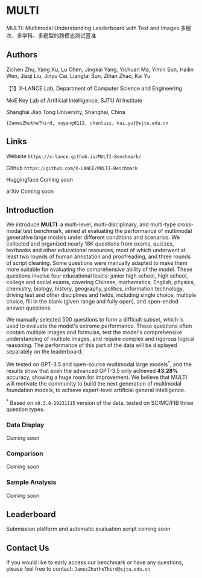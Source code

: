# MULTI

MULTI: Multimodal Understanding Leaderboard with Text and Images
多层次、多学科、多题型的跨模态测试基准

## Authors

Zichen Zhu, Yang Xu, Lu Chen, Jingkai Yang, Yichuan Ma, Yimin Sun, Hailin Wen, Jiaqi Liu, Jinyu Cai, Liangtai Sun, Zihan Zhao, Kai Yu

【1】X-LANCE Lab, Department of Computer Science and Engineering

MoE Key Lab of Artificial Intelligence, SJTU AI Institute

Shanghai Jiao Tong University, Shanghai, China

`{JamesZhutheThird, xuyang0112, chenlusz, kai.yu}@sjtu.edu.cn`

## Links

Website `https://x-lance.github.io/MULTI-Benchmark/`

Github `https://github.com/X-LANCE/MULTI-Benchmark`

Huggingface Coming soon

arXiv Coming soon

## Introduction

We introduce **MULTI**: a multi-level, multi-disciplinary, and multi-type cross-modal test benchmark, aimed at evaluating the performance of multimodal generative large models under different conditions and scenarios. We collected and organized nearly 18K questions from exams, quizzes, textbooks and other educational resources, most of which underwent at least two rounds of human annotation and proofreading, and three rounds of script cleaning. Some questions were manually adapted to make them more suitable for evaluating the comprehensive ability of the model. These questions involve four educational levels: junior high school, high school, college and social exams, covering Chinese, mathematics, English, physics, chemistry, biology, history, geography, politics, information technology, driving test and other disciplines and fields, including single choice, multiple choice, fill in the blank (given range and fully open), and open-ended answer questions.

We manually selected 500 questions to form a difficult subset, which is used to evaluate the model's extreme performance. These questions often contain multiple images and formulas, test the model's comprehensive understanding of multiple images, and require complex and rigorous logical reasoning. The performance of this part of the data will be displayed separately on the leaderboard.

We tested on GPT-3.5 and open-source multimodal large models$^*$, and the results show that even the advanced GPT-3.5 only achieved **43.28%** accuracy, showing a huge room for improvement. We believe that MULTI will motivate the community to build the next generation of multimodal foundation models, to achieve expert-level artificial general intelligence.

$^*$ Based on `v0.3.0-20231115` version of the data, tested on SC/MC/FIB three question types.

### Data Display

Coming soon

### Comparison

Coming soon

### Sample Analysis

Coming soon

## Leaderboard

Submission platform and automatic evaluation script coming soon

## Contact Us

If you would like to early access our benchmark or have any questions, please feel free to contact: `JamesZhutheThird@sjtu.edu.cn`
